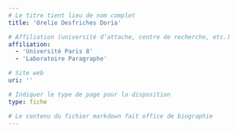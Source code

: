 ```yaml
---
# Le titre tient lieu de nom complet
title: 'Orelie Desfriches Doria'

# Affiliation (université d’attache, centre de recherche, etc.)
affiliation: 
  - 'Université Paris 8'
  - 'Laboratoire Paragraphe'

# Site web
uri: ''

# Indiquer le type de page pour la disposition
type: fiche

# Le contenu du fichier markdown fait office de biographie
---
```


